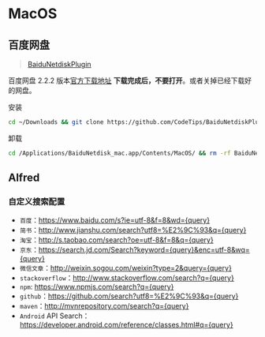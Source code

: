 # MacOS

## 百度网盘

> [BaiduNetdiskPlugin](https://github.com/CodeTips/BaiduNetdiskPlugin-macOS)

百度网盘 2.2.2 版本<a href="http://issuecdn.baidupcs.com/issue/netdisk/MACguanjia/BaiduNetdisk_mac_2.2.2.dmg" rel="nofollow">官方下载地址</a>
**下载完成后，不要打开**。或者关掉已经下载好的网盘。

安装

```bash
cd ~/Downloads && git clone https://github.com/CodeTips/BaiduNetdiskPlugin-macOS.git && ./BaiduNetdiskPlugin-macOS/Other/Install.sh
```

卸载

```bash
cd /Applications/BaiduNetdisk_mac.app/Contents/MacOS/ && rm -rf BaiduNetdisk_mac libBaiduNetdiskPlugin.framework && mv BaiduNetdisk_mac_backup BaiduNetdisk_mac
```

## Alfred

### 自定义搜索配置

- `百度`：https://www.baidu.com/s?ie=utf-8&f=8&wd={query}
- `简书`：http://www.jianshu.com/search?utf8=%E2%9C%93&q={query}
- `淘宝`：http://s.taobao.com/search?oe=utf-8&f=8&q={query}
- `京东`：https://search.jd.com/Search?keyword={query}&enc=utf-8&wq={query}
- `微信文章`：http://weixin.sogou.com/weixin?type=2&query={query}
- `stackoverflow`：http://www.stackoverflow.com/search?q={query}
- `npm`: https://www.npmjs.com/search?q={query}
- `github`：https://github.com/search?utf8=%E2%9C%93&q={query}
- `maven`：http://mvnrepository.com/search?q={query}
- `Android` API Search：https://developer.android.com/reference/classes.html#q={query}
